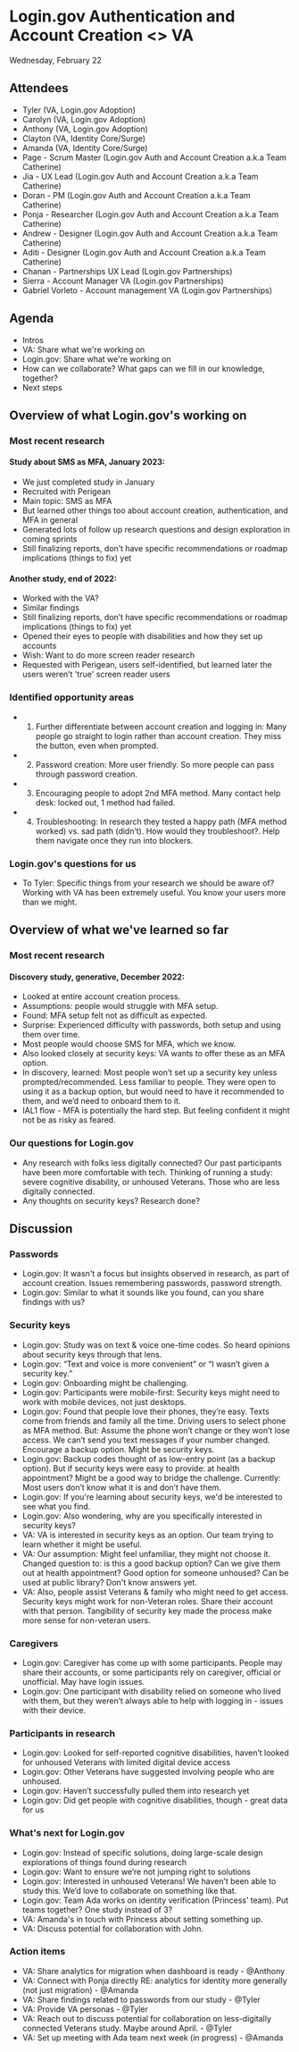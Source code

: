 # Login.gov Authentication and Account Creation <> VA
Wednesday, February 22

## Attendees
* Tyler (VA, Login.gov Adoption)
* Carolyn (VA, Login.gov Adoption)
* Anthony (VA, Login.gov Adoption)
* Clayton (VA, Identity Core/Surge)
* Amanda (VA, Identity Core/Surge)
* Page - Scrum Master (Login.gov Auth and Account Creation a.k.a Team Catherine)
* Jia - UX Lead (Login.gov Auth and Account Creation a.k.a Team Catherine)
* Doran - PM (Login.gov Auth and Account Creation a.k.a Team Catherine)
* Ponja - Researcher (Login.gov Auth and Account Creation a.k.a Team Catherine)
* Andrew - Designer (Login.gov Auth and Account Creation a.k.a Team Catherine)
* Aditi - Designer (Login.gov Auth and Account Creation a.k.a Team Catherine)
* Chanan - Partnerships UX Lead (Login.gov Partnerships)
* Sierra - Account Manager VA (Login.gov Partnerships)
* Gabriel Vorleto - Account management VA (Login.gov Partnerships)

## Agenda
* Intros
* VA: Share what we're working on
* Login.gov: Share what we're working on
* How can we collaborate? What gaps can we fill in our knowledge, together?
* Next steps

## Overview of what Login.gov's working on

### Most recent research
#### Study about SMS as MFA, January 2023:
  * We just completed study in January
  * Recruited with Perigean
  * Main topic: SMS as MFA
  * But learned other things too about account creation, authentication, and MFA in general
  * Generated lots of follow up research questions and design exploration in coming sprints
  * Still finalizing reports, don’t have specific recommendations or roadmap implications (things to fix) yet
#### Another study, end of 2022:
  * Worked with the VA?
  * Similar findings
  * Still finalizing reports, don’t have specific recommendations or roadmap implications (things to fix) yet
  * Opened their eyes to people with disabilities and how they set up accounts
  * Wish: Want to do more screen reader research
  * Requested with Perigean, users self-identified, but learned later the users weren’t 'true' screen reader users

### Identified opportunity areas
* 1. Further differentiate between account creation and logging in: Many people go straight to login rather than account creation. They miss the button, even when prompted.
* 2. Password creation: More user friendly. So more people can pass through password creation.
* 3. Encouraging people to adopt 2nd MFA method. Many contact help desk: locked out, 1 method had failed.
* 4. Troubleshooting: In research they tested a happy path (MFA method worked) vs. sad path (didn’t). How would they troubleshoot?. Help them navigate once they run into blockers.

### Login.gov's questions for us
* To Tyler: Specific things from your research we should be aware of? Working with VA has been extremely useful. You know your users more than we might.

## Overview of what we've learned so far

### Most recent research
#### Discovery study, generative, December 2022: 
* Looked at entire account creation process.
* Assumptions: people would struggle with MFA setup.
* Found: MFA setup felt not as difficult as expected.
* Surprise: Experienced difficulty with passwords, both setup and using them over time.
* Most people would choose SMS for MFA, which we know.
* Also looked closely at security keys: VA wants to offer these as an MFA option.
* In discovery, learned: Most people won’t set up a security key unless prompted/recommended. Less familiar to people. They were open to using it as a backup option, but would need to have it recommended to them, and we’d need to onboard them to it.
* IAL1 flow - MFA is potentially the hard step. But feeling confident it might not be as risky as feared.

### Our questions for Login.gov
* Any research with folks less digitally connected? Our past participants have been more comfortable with tech. Thinking of running a study: severe cognitive disability, or unhoused Veterans. Those who are less digitally connected.
* Any thoughts on security keys? Research done?

## Discussion

### Passwords
* Login.gov: It wasn't a focus but insights observed in research, as part of account creation. Issues remembering passwords, password strength.
* Login.gov: Similar to what it sounds like you found, can you share findings with us?

### Security keys
* Login.gov: Study was on text & voice one-time codes. So heard opinions about security keys through that lens.
* Login.gov: “Text and voice is more convenient” or “I wasn’t given a security key.”
* Login.gov: Onboarding might be challenging.
* Login.gov: Participants were mobile-first: Security keys might need to work with mobile devices, not just desktops.
* Login.gov: Found that people love their phones, they’re easy. Texts come from friends and family all the time. Driving users to select phone as MFA method. But: Assume the phone won’t change or they won’t lose access. We can’t send you text messages if your number changed. Encourage a backup option. Might be security keys.
* Login.gov: Backup codes thought of as low-entry point (as a backup option). But if security keys were easy to provide: at health appointment? Might be a good way to bridge the challenge. Currently: Most users don’t know what it is and don’t have them.
* Login.gov: If you're learning about security keys, we'd be interested to see what you find.
* Login.gov: Also wondering, why are you specifically interested in security keys?
* VA: VA is interested in security keys as an option. Our team trying to learn whether it might be useful.
* VA: Our assumption: Might feel unfamiliar, they might not choose it. Changed question to: is this a good backup option? Can we give them out at health appointment? Good option for someone unhoused? Can be used at public library? Don't know answers yet.
* VA: Also, people assist Veterans & family who might need to get access. Security keys might work for non-Veteran roles. Share their account with that person. Tangibility of security key made the process make more sense for non-veteran users.

### Caregivers
* Login.gov: Caregiver has come up with some participants. People may share their accounts, or some participants rely on caregiver, official or unofficial. May have login issues.
* Login.gov: One participant with disability relied on someone who lived with them, but they weren’t always able to help with logging in - issues with their device.

### Participants in research
* Login.gov: Looked for self-reported cognitive disabilities, haven’t looked for unhoused Veterans with limited digital device access
* Login.gov: Other Veterans have suggested involving people who are unhoused.
* Login.gov: Haven’t successfully pulled them into research yet
* Login.gov: Did get people with cognitive disabilities, though - great data for us

### What's next for Login.gov
* Login.gov: Instead of specific solutions, doing large-scale design explorations of things found during research
* Login.gov: Want to ensure we’re not jumping right to solutions
* Login.gov: Interested in unhoused Veterans! We haven’t been able to study this. We’d love to collaborate on something like that.
* Login.gov: Team Ada works on identity verification (Princess’ team). Put teams together? One study instead of 3?
* VA: Amanda's in touch with Princess about setting something up.
* VA: Discuss potential for collaboration with John.

### Action items
* VA: Share analytics for migration when dashboard is ready - @Anthony
* VA: Connect with Ponja directly RE: analytics for identity more generally (not just migration) - @Amanda
* VA: Share findings related to passwords from our study - @Tyler
* VA: Provide VA personas - @Tyler
* VA: Reach out to discuss potential for collaboration on less-digitally connected Veterans study. Maybe around April. - @Tyler
* VA: Set up meeting with Ada team next week (in progress) - @Amanda
